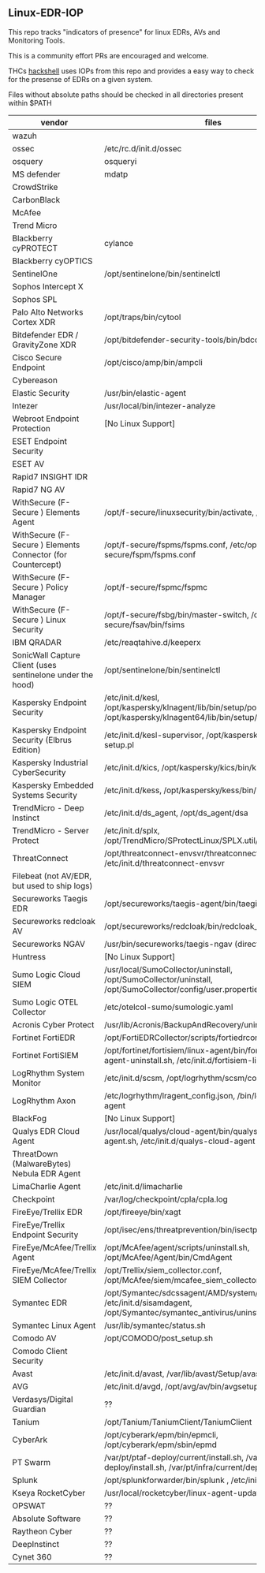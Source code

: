 ## Linux-EDR-IOP
This repo tracks "indicators of presence" for linux EDRs, AVs and Monitoring Tools.

This is a community effort PRs are encouraged and welcome. 

THCs [hackshell](https://github.com/hackerschoice/hackshell) uses IOPs from this repo and provides a easy way to check for the presense of EDRs on a given system.

Files without absolute paths should be checked in all directories present within $PATH

| vendor  | files  | systemd service name  |
|---|---|---|
| wazuh  |   | wazuh-agent|
| ossec  | /etc/rc.d/init.d/ossec  |   |
| osquery  | osqueryi  |  osqueryd |
| MS defender  | mdatp  | mdatp  |
| CrowdStrike  |   |  falcon-sensor |
| CarbonBlack  |   | cbsensor |
| McAfee  |   |  MFEcma |
| Trend Micro  |   |  ds_agent |
| Blackberry  cyPROTECT |  cylance  | cylancesvc |
| Blackberry  cyOPTICS |    | cyoptics |
| SentinelOne  |  /opt/sentinelone/bin/sentinelctl  |  |
| Sophos Intercept X  |    | sophoslinuxsensor |
| Sophos SPL  |    | sophos-spl |
| Palo Alto Networks Cortex XDR  |  /opt/traps/bin/cytool  | traps_pmd |
| Bitdefender EDR / GravityZone XDR  |  /opt/bitdefender-security-tools/bin/bdconfigure  | bdsec |
| Cisco Secure Endpoint  |  /opt/cisco/amp/bin/ampcli  |  |
| Cybereason                 |  | cybereason-sensor |
| Elastic Security            | /usr/bin/elastic-agent | elastic-agent |
| Intezer  |  /usr/local/bin/intezer-analyze  |  |
| Webroot Endpoint Protection  | [No Linux Support] | [No Linux Support] |
| ESET Endpoint Security      |  | eraagent |
| ESET AV      |  | eea, eea-user-agent |
| Rapid7 INSIGHT IDR  |  | ir_agent |
| Rapid7 NG AV  |  | armor |
| WithSecure (F-Secure ) Elements Agent | /opt/f-secure/linuxsecurity/bin/activate, /bin/scand |  f-secure-linuxsecurity-activate, emit_scand_service |
| WithSecure (F-Secure ) Elements Connector (for Countercept)| /opt/f-secure/fspms/fspms.conf, /etc/opt/f-secure/fspm/fspms.conf |  |
| WithSecure (F-Secure ) Policy Manager | /opt/f-secure/fspmc/fspmc |  |
| WithSecure (F-Secure ) Linux Security |/opt/f-secure/fsbg/bin/master-switch, /opt/f-secure/fsav/bin/fsims |  |
| IBM QRADAR    | /etc/reaqtahive.d/keeperx | keeperx |
| SonicWall Capture Client  (uses sentinelone under the hood)  | /opt/sentinelone/bin/sentinelctl |  |
| Kaspersky Endpoint Security  | /etc/init.d/kesl, /opt/kaspersky/klnagent/lib/bin/setup/postinstall.pl, /opt/kaspersky/klnagent64/lib/bin/setup/postinstall.pl | kesl |
| Kaspersky Endpoint Security (Elbrus Edition)  | /etc/init.d/kesl-supervisor, /opt/kaspersky/kesl/bin/kesl-setup.pl| kesl-supervisor |
| Kaspersky Industrial CyberSecurity  | /etc/init.d/kics, /opt/kaspersky/kics/bin/kics-setup.pl | kics |
| Kaspersky Embedded Systems Security  | /etc/init.d/kess, /opt/kaspersky/kess/bin/kess-setup.pl | kess |
| TrendMicro - Deep Instinct    | /etc/init.d/ds_agent, /opt/ds_agent/dsa | ds_agent |
| TrendMicro - Server Protect   | /etc/init.d/splx,  /opt/TrendMicro/SProtectLinux/SPLX.util/add_splx_service |  |
| ThreatConnect              | /opt/threatconnect-envsvr/threatconnect-envsvr.jar, /etc/init.d/threatconnect-envsvr |  |
| Filebeat (not AV/EDR, but used to ship logs)| | /etc/filebeat/filebeat.yml| filebeat|
| Secureworks Taegis   EDR     | /opt/secureworks/taegis-agent/bin/taegisctl |  |
| Secureworks redcloak AV  | /opt/secureworks/redcloak/bin/redcloak_start.sh |  |
| Secureworks NGAV | /usr/bin/secureworks/taegis-ngav (directory) | |
| Huntress                  | [No Linux Support] | [No Linux Support] |
| Sumo Logic Cloud SIEM     | /usr/local/SumoCollector/uninstall, /opt/SumoCollector/uninstall, /opt/SumoCollector/config/user.properties |  |
| Sumo Logic OTEL Collector     | /etc/otelcol-sumo/sumologic.yaml | otelcol-sumo |
| Acronis Cyber Protect      | /usr/lib/Acronis/BackupAndRecovery/uninstall/uninstall |  |
| Fortinet FortiEDR        | /opt/FortiEDRCollector/scripts/fortiedrconfig.sh |  |
| Fortinet FortiSIEM      | /opt/fortinet/fortisiem/linux-agent/bin/fortisiem-linux-agent-uninstall.sh, /etc/init.d/fortisiem-linux-agent |  |
| LogRhythm   System   Monitor|  /etc/init.d/scsm, /opt/logrhythm/scsm/config/scsm.ini |  |
| LogRhythm   Axon|  /etc/logrhythm/lragent_config.json, /bin/logrhythm/lr-agent | lr-agent.logrhythm |
| BlackFog                  | [No Linux Support] | [No Linux Support] |
| Qualys EDR Cloud Agent | /usr/local/qualys/cloud-agent/bin/qualys-cloud-agent.sh, /etc/init.d/qualys-cloud-agent  |  |
| ThreatDown (MalwareBytes) Nebula EDR Agent |  | mbdaemon |
| LimaCharlie Agent          | /etc/init.d/limacharlie |  limacharlie |
| Checkpoint                 | /var/log/checkpoint/cpla/cpla.log  | cpla |
| FireEye/Trellix   EDR     | /opt/fireeye/bin/xagt | xagt |
| FireEye/Trellix   Endpoint Security     | /opt/isec/ens/threatprevention/bin/isectpdControl.sh | |
| FireEye/McAfee/Trellix   Agent     | /opt/McAfee/agent/scripts/uninstall.sh, /opt/McAfee/Agent/bin/CmdAgent	 |  |
| FireEye/McAfee/Trellix   SIEM Collector     | /opt/Trellix/siem_collector.conf, /opt/McAfee/siem/mcafee_siem_collector.conf |  |
| Symantec    EDR     | /opt/Symantec/sdcssagent/AMD/system/AntiMalware.ini, /etc/init.d/sisamdagent, /opt/Symantec/symantec_antivirus/uninstall.sh | |
| Symantec Linux Agent| /usr/lib/symantec/status.sh |  |
| Comodo AV  | /opt/COMODO/post_setup.sh |  |
| Comodo Client Security  | | itsm |
| Avast                      | /etc/init.d/avast, /var/lib/avast/Setup/avast.vpsupdate | avast |
| AVG                        | /etc/init.d/avgd, /opt/avg/av/bin/avgsetup |  |
| Verdasys/Digital Guardian  | ?? | ?? |
| Tanium                     | /opt/Tanium/TaniumClient/TaniumClient | taniumclient |
| CyberArk                  | /opt/cyberark/epm/bin/epmcli, /opt/cyberark/epm/sbin/epmd | epmd |
| PT Swarm | /var/pt/ptaf-deploy/current/install.sh,  /var/pt/tmp/ptaf-deploy/install.sh, /var/pt/infra/current/deploy.sh |  |
| Splunk   | /opt/splunkforwarder/bin/splunk , /etc/init.d/splunk |  |
|Kseya RocketCyber | /usr/local/rocketcyber/linux-agent-updater | rocketcyber |
| OPSWAT                    | ?? | ?? |
| Absolute Software          | ?? | ?? |
| Raytheon Cyber            | ?? | ?? |
| DeepInstinct               | ?? | ?? |
| Cynet 360                 | ?? | ?? |
